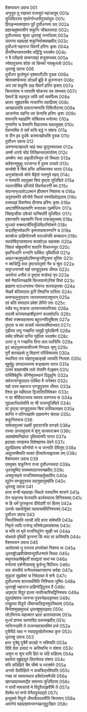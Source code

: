 वैशम्पायन उवाच	001  
अनुभूय तु राज्ञस्तं राजसूयं महाक्रतुम्	001a  
युधिष्ठिरस्य नृपतेर्गान्धारीपुत्रसंयुतः	001c  
प्रियकृन्मतमाज्ञाय पूर्वं दुर्योधनस्य तत्	002a  
प्रज्ञाचक्षुषमासीनं शकुनिः सौबलस्तदा	002c  
दुर्योधनवचः श्रुत्वा धृतराष्ट्रं जनाधिपम्	003a  
उपगम्य महाप्राज्ञं शकुनिर्वाक्यमब्रवीत्	003c  
दुर्योधनो महाराज विवर्णो हरिणः कृशः	004a  
दीनश्चिन्तापरश्चैव तद्विद्धि भरतर्षभ	004c  
न वै परीक्षसे सम्यगसह्यं शत्रुसम्भवम्	005a  
ज्येष्ठपुत्रस्य शोकं त्वं किमर्थं नावबुध्यसे	005c  
धृतराष्ट्र उवाच	006  
दुर्योधन कुतोमूलं भृशमार्तोऽसि पुत्रक	006a  
श्रोतव्यश्चेन्मया सोऽर्थो ब्रूहि मे कुरुनन्दन	006c  
अयं त्वां शकुनिः प्राह विवर्णं हरिणं कृशम्	007a  
चिन्तयंश्च न पश्यामि शोकस्य तव सम्भवम्	007c  
ऐश्वर्यं हि महत्पुत्र त्वयि सर्वं समर्पितम्	008a  
भ्रातरः सुहृदश्चैव नाचरन्ति तवाप्रियम्	008c  
आच्छादयसि प्रावारानश्नासि पिशितौदनम्	009a  
आजानेया वहन्ति त्वां केनासि हरिणः कृशः	009c  
शयनानि महार्हाणि योषितश्च मनोरमाः	010a  
गुणवन्ति च वेश्मानि विहाराश्च यथासुखम्	010c  
देवानामिव ते सर्वं वाचि बद्धं न संशयः	011a  
स दीन इव दुर्धर्षः कस्माच्छोचसि पुत्रक	011c  
दुर्योधन उवाच	012  
अश्नाम्याच्छादये चाहं यथा कुपुरुषस्तथा	012a  
अमर्षं धारये चोग्रं तितिक्षन्कालपर्ययम्	012c  
अमर्षणः स्वाः प्रकृतीरभिभूय परे स्थिताः	013a  
क्लेशान्मुमुक्षुः परजान्स वै पुरुष उच्यते	013c  
सन्तोषो वै श्रियं हन्ति अभिमानश्च भारत	014a  
अनुक्रोशभये चोभे यैर्वृतो नाश्नुते महत्	014c  
न मामवति तद्भुक्तं श्रियं दृष्ट्वा युधिष्ठिरे	015a  
ज्वलन्तीमिव कौन्तेये विवर्णकरणीं मम	015c  
सपत्नानृध्यतोऽऽत्मानं हीयमानं निशाम्य च	016a  
अदृश्यामपि कौन्तेये स्थितां पश्यन्निवोद्यताम्	016c  
तस्मादहं विवर्णश्च दीनश्च हरिणः कृशः	016e  
अष्टाशीतिसहस्राणि स्नातका गृहमेधिनः	017a  
त्रिंशद्दासीक एकैको यान्बिभर्ति युधिष्ठिरः	017c  
दशान्यानि सहस्राणि नित्यं तत्रान्नमुत्तमम्	018a  
भुञ्जते रुक्मपात्रीभिर्युधिष्ठिरनिवेशने	018c  
कदलीमृगमोकानि कृष्णश्यामारुणानि च	019a  
काम्बोजः प्राहिणोत्तस्मै परार्ध्यानपि कम्बलान्	019c  
रथयोषिद्गवाश्वस्य शतशोऽथ सहस्रशः	020a  
त्रिंशतं चोष्ट्रवामीनां शतानि विचरन्त्युत	020c  
पृथग्विधानि रत्नानि पार्थिवाः पृथिवीपते	021a  
आहरन्क्रतुमुख्येऽस्मिन्कुन्तीपुत्राय भूरिशः	021c  
न क्वचिद्धि मया दृष्टस्तादृशो नैव च श्रुतः	022a  
यादृग्धनागमो यज्ञे पाण्डुपुत्रस्य धीमतः	022c  
अपर्यन्तं धनौघं तं दृष्ट्वा शत्रोरहं नृप	023a  
शर्म नैवाधिगच्छामि चिन्तयानोऽनिशं विभो	023c  
ब्राह्मणा वाटधानाश्च गोमन्तः शतसङ्घशः	024a  
त्रैखर्वं बलिमादाय द्वारि तिष्ठन्ति वारिताः	024c  
कमण्डलूनुपादाय जातरूपमयाञ्शुभान्	025a  
एवं बलिं समादाय प्रवेशं लेभिरे ततः	025c  
यन्नैव मधु शक्राय धारयन्त्यमरस्त्रियः	026a  
तदस्मै कांस्यमाहार्षीद्वारुणं कलशोदधिः	026c  
शैक्यं रुक्मसहस्रस्य बहुरत्नविभूषितम्	027a  
दृष्ट्वा च मम तत्सर्वं ज्वररूपमिवाभवत्	027c  
गृहीत्वा तत्तु गच्छन्ति समुद्रौ पूर्वदक्षिणौ	028a  
तथैव पश्चिमं यान्ति गृहीत्वा भरतर्षभ	028c  
उत्तरं तु न गच्छन्ति विना तात पतत्रिभिः	029a  
इदं चाद्भुतमत्रासीत्तन्मे निगदतः शृणु	029c  
पूर्णे शतसहस्रे तु विप्राणां परिविष्यताम्	030a  
स्थापिता तत्र संज्ञाभूच्छङ्खो ध्मायति नित्यशः	030c  
मुहुर्मुहुः प्रणदतस्तस्य शङ्खस्य भारत	031a  
उत्तमं शब्दमश्रौषं ततो रोमाणि मेऽहृषन्	031c  
पार्थिवैर्बहुभिः कीर्णमुपस्थानं दिदृक्षुभिः	032a  
सर्वरत्नान्युपादाय पार्थिवा वै जनेश्वर	032c  
यज्ञे तस्य महाराज पाण्डुपुत्रस्य धीमतः	033a  
वैश्या इव महीपाला द्विजातिपरिवेषकाः	033c  
न सा श्रीर्देवराजस्य यमस्य वरुणस्य वा	034a  
गुह्यकाधिपतेर्वापि या श्री राजन्युधिष्ठिरे	034c  
तां दृष्ट्वा पाण्डुपुत्रस्य श्रियं परमिकामहम्	035a  
शान्तिं न परिगच्छामि दह्यमानेन चेतसा	035c  
शकुनिरुवाच	036  
यामेतामुत्तमां लक्ष्मीं दृष्टवानसि पाण्डवे	036a  
तस्याः प्राप्तावुपायं मे शृणु सत्यपराक्रम	036c  
अहमक्षेष्वभिज्ञातः पृथिव्यामपि भारत	037a  
हृदयज्ञः पणज्ञश्च विशेषज्ञश्च देवने	037c  
द्यूतप्रियश्च कौन्तेयो न च जानाति देवितुम्	038a  
आहूतश्चैष्यति व्यक्तं दीव्यावेत्याह्वयस्व तम्	038c  
वैशम्पायन उवाच	039  
एवमुक्तः शकुनिना राजा दुर्योधनस्तदा	039a  
धृतराष्ट्रमिदं वाक्यमपदान्तरमब्रवीत्	039c  
अयमुत्सहते राजञ्श्रियमाहर्तुमक्षवित्	040a  
द्यूतेन पाण्डुपुत्रस्य तदनुज्ञातुमर्हसि	040c  
धृतराष्ट्र उवाच	041  
क्षत्ता मन्त्री महाप्राज्ञः स्थितो यस्यास्मि शासने	041a  
तेन सङ्गम्य वेत्स्यामि कार्यस्यास्य विनिश्चयम्	041c  
स हि धर्मं पुरस्कृत्य दीर्घदर्शी परं हितम्	042a  
उभयोः पक्षयोर्युक्तं वक्ष्यत्यर्थविनिश्चयम्	042c  
दुर्योधन उवाच	043  
निवर्तयिष्यति त्वासौ यदि क्षत्ता समेष्यति	043a  
निवृत्ते त्वयि राजेन्द्र मरिष्येऽहमसंशयम्	043c  
स मयि त्वं मृते राजन्विदुरेण सुखी भव	044a  
भोक्ष्यसे पृथिवीं कृत्स्नां किं मया त्वं करिष्यसि	044c  
वैशम्पायन उवाच	045  
आर्तवाक्यं तु तत्तस्य प्रणयोक्तं निशम्य सः	045a  
धृतराष्ट्रोऽब्रवीत्प्रेष्यान्दुर्योधनमते स्थितः	045c  
स्थूणासहस्रैर्बृहतीं शतद्वारां सभां मम	046a  
मनोरमां दर्शनीयामाशु कुर्वन्तु शिल्पिनः	046c  
ततः संस्तीर्य रत्नैस्तामक्षानावाप्य सर्वशः	047a  
सुकृतां सुप्रवेशां च निवेदयत मे शनैः	047c  
दुर्योधनस्य शान्त्यर्थमिति निश्चित्य भूमिपः	048a  
धृतराष्ट्रो महाराज प्राहिणोद्विदुराय वै	048c  
अपृष्ट्वा विदुरं ह्यस्य नासीत्कश्चिद्विनिश्चयः	049a  
द्यूतदोषांश्च जानन्स पुत्रस्नेहादकृष्यत	049c  
तच्छ्रुत्वा विदुरो धीमान्कलिद्वारमुपस्थितम्	050a  
विनाशमुखमुत्पन्नं धृतराष्ट्रमुपाद्रवत्	050c  
सोऽभिगम्य महात्मानं भ्राता भ्रातरमग्रजम्	051a  
मूर्ध्ना प्रणम्य चरणाविदं वचनमब्रवीत्	051c  
नाभिनन्दामि ते राजन्व्यवसायमिमं प्रभो	052a  
पुत्रैर्भेदो यथा न स्याद्द्यूतहेतोस्तथा कुरु	052c  
धृतराष्ट्र उवाच	053  
क्षत्तः पुत्रेषु पुत्रैर्मे कलहो न भविष्यति	053a  
दिवि देवाः प्रसादं नः करिष्यन्ति न संशयः	053c  
अशुभं वा शुभं वापि हितं वा यदि वाहितम्	054a  
प्रवर्ततां सुहृद्द्यूतं दिष्टमेतन्न संशयः	054c  
मयि सन्निहिते चैव भीष्मे च भरतर्षभे	055a  
अनयो दैवविहितो न कथंचिद्भविष्यति	055c  
गच्छ त्वं रथमास्थाय हयैर्वातसमैर्जवे	056a  
खाण्डवप्रस्थमद्यैव समानय युधिष्ठिरम्	056c  
न वार्यो व्यवसायो मे विदुरैतद्ब्रवीमि ते	057a  
दैवमेव परं मन्ये येनैतदुपपद्यते	057c  
इत्युक्तो विदुरो धीमान्नैतदस्तीति चिन्तयन्	058a  
आपगेयं महाप्राज्ञमभ्यगच्छत्सुदुःखितः	058c  
